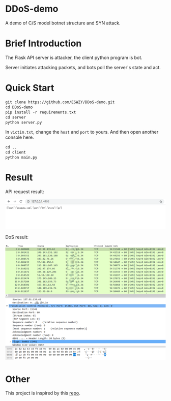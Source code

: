 # DDoS-demo

A demo of C/S model botnet structure and SYN attack. 

# Brief Introduction

The Flask API server is attacker, the client python program is bot.

Server initiates attacking packets, and bots poll the server's state and act.

# Quick Start

```shell script
git clone https://github.com/ESWZY/DDoS-demo.git
cd DDoS-demo
pip install -r requirements.txt
cd server
python server.py
```

In `victim.txt`, change the `host` and `port` to yours. And then open another console here.

```shell script
cd ..
cd client
python main.py
```

# Result

API request result:

![api](/images/1.png)

DoS result:

![dos](/images/2.png)

# Other

This project is inspired by this [repo](https://github.com/cyweb/hammer).
